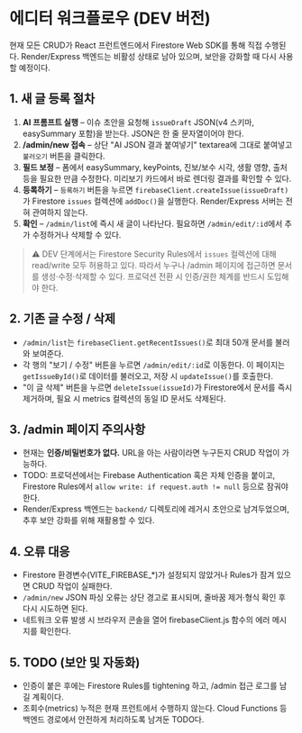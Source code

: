 # 에디터 워크플로우 (DEV 버전)

현재 모든 CRUD가 React 프런트엔드에서 Firestore Web SDK를 통해 직접 수행된다. Render/Express 백엔드는 비활성 상태로 남아 있으며, 보안을 강화할 때 다시 사용할 예정이다.

## 1. 새 글 등록 절차

1. **AI 프롬프트 실행** – 이슈 초안을 요청해 `issueDraft` JSON(v4 스키마, easySummary 포함)을 받는다. JSON은 한 줄 문자열이어야 한다.
2. **/admin/new 접속** – 상단 "AI JSON 결과 붙여넣기" textarea에 그대로 붙여넣고 `불러오기` 버튼을 클릭한다.
3. **필드 보정** – 폼에서 easySummary, keyPoints, 진보/보수 시각, 생활 영향, 출처 등을 필요한 만큼 수정한다. 미리보기 카드에서 바로 렌더링 결과를 확인할 수 있다.
4. **등록하기** – `등록하기` 버튼을 누르면 `firebaseClient.createIssue(issueDraft)`가 Firestore `issues` 컬렉션에 `addDoc()`을 실행한다. Render/Express 서버는 전혀 관여하지 않는다.
5. **확인** – `/admin/list`에 즉시 새 글이 나타난다. 필요하면 `/admin/edit/:id`에서 추가 수정하거나 삭제할 수 있다.

> ⚠️ DEV 단계에서는 Firestore Security Rules에서 `issues` 컬렉션에 대해 read/write 모두 허용하고 있다. 따라서 누구나 /admin 페이지에 접근하면 문서를 생성·수정·삭제할 수 있다. 프로덕션 전환 시 인증/권한 체계를 반드시 도입해야 한다.

## 2. 기존 글 수정 / 삭제

- `/admin/list`는 `firebaseClient.getRecentIssues()`로 최대 50개 문서를 불러와 보여준다.
- 각 행의 "보기 / 수정" 버튼을 누르면 `/admin/edit/:id`로 이동한다. 이 페이지는 `getIssueById()`로 데이터를 불러오고, 저장 시 `updateIssue()`를 호출한다.
- "이 글 삭제" 버튼을 누르면 `deleteIssue(issueId)`가 Firestore에서 문서를 즉시 제거하며, 필요 시 metrics 컬렉션의 동일 ID 문서도 삭제된다.

## 3. /admin 페이지 주의사항

- 현재는 **인증/비밀번호가 없다.** URL을 아는 사람이라면 누구든지 CRUD 작업이 가능하다.
- TODO: 프로덕션에서는 Firebase Authentication 혹은 자체 인증을 붙이고, Firestore Rules에서 `allow write: if request.auth != null` 등으로 잠궈야 한다.
- Render/Express 백엔드는 `backend/` 디렉토리에 레거시 초안으로 남겨두었으며, 추후 보안 강화를 위해 재활용할 수 있다.

## 4. 오류 대응

- Firestore 환경변수(VITE_FIREBASE_*)가 설정되지 않았거나 Rules가 잠겨 있으면 CRUD 작업이 실패한다.
- `/admin/new` JSON 파싱 오류는 상단 경고로 표시되며, 줄바꿈 제거·형식 확인 후 다시 시도하면 된다.
- 네트워크 오류 발생 시 브라우저 콘솔을 열어 firebaseClient.js 함수의 에러 메시지를 확인한다.

## 5. TODO (보안 및 자동화)

- 인증이 붙은 후에는 Firestore Rules를 tightening 하고, /admin 접근 로그를 남길 계획이다.
- 조회수(metrics) 누적은 현재 프런트에서 수행하지 않는다. Cloud Functions 등 백엔드 경로에서 안전하게 처리하도록 남겨둔 TODO다.
